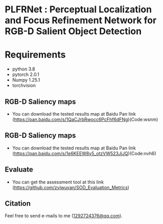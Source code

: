 # PLFRNet : Perceptual Localization and Focus Refinement Network for RGB-D Salient Object Detection
# Requirements
* python 3.8
* pytorch 2.0.1
* Numpy 1.25.1
* torchvision
## RGB-D Saliency maps
* You can download the tested results map at Baidu Pan link (https://pan.baidu.com/s/1QaCJrbRwocc6PcFhf6dFNg)(Code:wsnm)
## RGB-D Saliency maps
* You can download the tested results map at Baidu Pan link (https://pan.baidu.com/s/1e6KEEW8v5_otzVW523JjJQ)(Code:nvh6)
## Evaluate
* You can get the assessment tool at this link (https://github.com/zyjwuyan/SOD_Evaluation_Metrics)
## Citation
Feel free to send e-mails to me (1292724376@qq.com).
